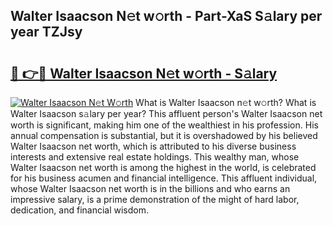 ## Walter Isaacson N𝚎t w𝚘rth - Part-XaS S𝚊lary per year TZJsy

# <h2><a href="http://gc51uyt.nevu.top/?p=Walter+Isaacson">🔗 👉🔴 Walter Isaacson N𝚎t w𝚘rth - S𝚊lary</a></h2>

[![Walter Isaacson N𝚎t W𝚘rth](https://i.imgur.com/Oavwk0R.jpeg)](http://gc51uyt.nevu.top/?p=Walter+Isaacson)
What is Walter Isaacson n𝚎t w𝚘rth? What is Walter Isaacson s𝚊lary per year?
This affluent person's Walter Isaacson net worth is significant, making him one of the wealthiest in his profession. His annual compensation is substantial, but it is overshadowed by his believed Walter Isaacson net worth, which is attributed to his diverse business interests and extensive real estate holdings. This wealthy man, whose Walter Isaacson net worth is among the highest in the world, is celebrated for his business acumen and financial intelligence. This affluent individual, whose Walter Isaacson net worth is in the billions and who earns an impressive salary, is a prime demonstration of the might of hard labor, dedication, and financial wisdom.
